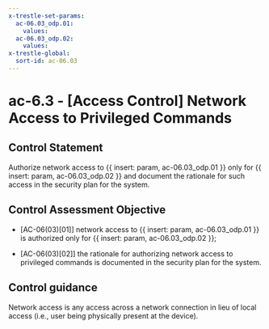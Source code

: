 ```yaml
---
x-trestle-set-params:
  ac-06.03_odp.01:
    values:
  ac-06.03_odp.02:
    values:
x-trestle-global:
  sort-id: ac-06.03
---
```


# ac-6.3 - \[Access Control\] Network Access to Privileged Commands

## Control Statement

Authorize network access to {{ insert: param, ac-06.03_odp.01 }} only for {{ insert: param, ac-06.03_odp.02 }} and document the rationale for such access in the security plan for the system.

## Control Assessment Objective

- \[AC-06(03)[01]\] network access to {{ insert: param, ac-06.03_odp.01 }} is authorized only for {{ insert: param, ac-06.03_odp.02 }};

- \[AC-06(03)[02]\] the rationale for authorizing network access to privileged commands is documented in the security plan for the system.

## Control guidance

Network access is any access across a network connection in lieu of local access (i.e., user being physically present at the device).
